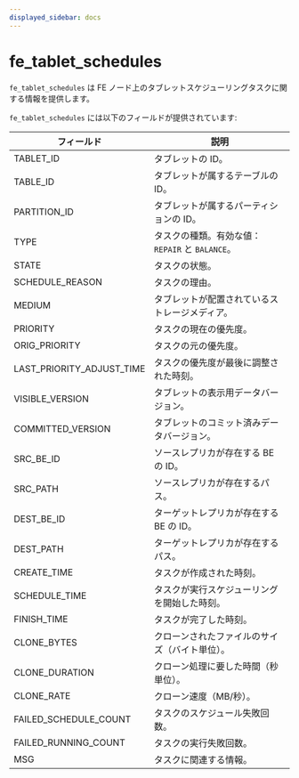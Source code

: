 ```yaml
---
displayed_sidebar: docs
---
```


# fe_tablet_schedules

`fe_tablet_schedules` は FE ノード上のタブレットスケジューリングタスクに関する情報を提供します。

`fe_tablet_schedules` には以下のフィールドが提供されています:

| **フィールド**        | **説明**                                      |
| --------------- | ------------------------------------------------ |
| TABLET_ID       | タブレットの ID。                                  |
| TABLE_ID        | タブレットが属するテーブルの ID。                     |
| PARTITION_ID    | タブレットが属するパーティションの ID。                |
| TYPE            | タスクの種類。有効な値：`REPAIR` と `BALANCE`。       |
| STATE           | タスクの状態。                                      |
| SCHEDULE_REASON | タスクの理由。                                      |
| MEDIUM          | タブレットが配置されているストレージメディア。           |
| PRIORITY        | タスクの現在の優先度。                               |
| ORIG_PRIORITY   | タスクの元の優先度。                                 |
| LAST_PRIORITY_ADJUST_TIME | タスクの優先度が最後に調整された時刻。        |
| VISIBLE_VERSION | タブレットの表示用データバージョン。                    |
| COMMITTED_VERSION | タブレットのコミット済みデータバージョン。             |
| SRC_BE_ID       | ソースレプリカが存在する BE の ID。                   |
| SRC_PATH        | ソースレプリカが存在するパス。                        |
| DEST_BE_ID      | ターゲットレプリカが存在する BE の ID。               |
| DEST_PATH       | ターゲットレプリカが存在するパス。                    |
| CREATE_TIME     | タスクが作成された時刻。                            |
| SCHEDULE_TIME   | タスクが実行スケジューリングを開始した時刻。           |
| FINISH_TIME     | タスクが完了した時刻。                              |
| CLONE_BYTES     | クローンされたファイルのサイズ（バイト単位）。           |
| CLONE_DURATION  | クローン処理に要した時間（秒単位）。                   |
| CLONE_RATE      | クローン速度（MB/秒）。                             |
| FAILED_SCHEDULE_COUNT | タスクのスケジュール失敗回数。                 |
| FAILED_RUNNING_COUNT | タスクの実行失敗回数。                        |
| MSG             | タスクに関連する情報。                             |
